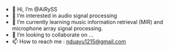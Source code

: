 - 👋 Hi, I’m @AiRySS
- 👀 I’m interested in audio signal processing
- 🌱 I’m currently learning music information retrieval (MIR) and microphone array signal processing.
- 💞️ I’m looking to collaborate on ...
- 📫 How to reach me : nduayu1215@gmail.com

<!---
AiRySS/AiRySS is a ✨ special ✨ repository because its `README.md` (this file) appears on your GitHub profile.
You can click the Preview link to take a look at your changes.
--->
